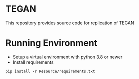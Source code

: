 # TEGAN
This repository provides source code for replication of TEGAN

# Running Environment
* Setup a virtual environment with python 3.8 or newer
* Install requirements

```
pip install -r Resource/requirements.txt
```
